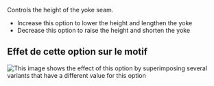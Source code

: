 Controls the height of the yoke seam.

- Increase this option to lower the height and lengthen the yoke
- Decrease this option to raise the height and shorten the yoke

## Effet de cette option sur le motif

![This image shows the effect of this option by superimposing several variants that have a different value for this option](simone_yokeheight_sample.svg "Effect of this option on the pattern")
